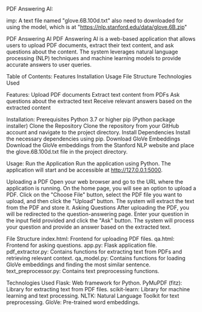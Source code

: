 PDF Answering AI:

imp: A text file named "glove.6B.100d.txt" also need to downloaded for using the model, which is at "https://nlp.stanford.edu/data/glove.6B.zip"

PDF Answering AI
PDF Answering AI is a web-based application that allows users to upload PDF documents, extract their text content, and ask questions about the content. The system leverages natural language processing (NLP) techniques and machine learning models to provide accurate answers to user queries.

Table of Contents:
Features
Installation
Usage
File Structure
Technologies Used




Features:
Upload PDF documents
Extract text content from PDFs
Ask questions about the extracted text
Receive relevant answers based on the extracted content

Installation:
Prerequisites
Python 3.7 or higher
pip (Python package installer)
Clone the Repository
Clone the repository from your GitHub account and navigate to the project directory.
Install Dependencies
Install the necessary dependencies using pip.
Download GloVe Embeddings
Download the GloVe embeddings from the Stanford NLP website and place the glove.6B.100d.txt file in the project directory.

Usage:
Run the Application
Run the application using Python. The application will start and be accessible at http://127.0.0.1:5000.

Uploading a PDF
Open your web browser and go to the URL where the application is running.
On the home page, you will see an option to upload a PDF.
Click on the "Choose File" button, select the PDF file you want to upload, and then click the "Upload" button.
The system will extract the text from the PDF and store it.
Asking Questions
After uploading the PDF, you will be redirected to the question-answering page.
Enter your question in the input field provided and click the "Ask" button.
The system will process your question and provide an answer based on the extracted text.

File Structure
index.html: Frontend for uploading PDF files.
qa.html: Frontend for asking questions.
app.py: Flask application file.
pdf_extractor.py: Contains functions for extracting text from PDFs and retrieving relevant context.
qa_model.py: Contains functions for loading GloVe embeddings and finding the most similar sentence.
text_preprocessor.py: Contains text preprocessing functions.

Technologies Used
Flask: Web framework for Python.
PyMuPDF (fitz): Library for extracting text from PDF files.
scikit-learn: Library for machine learning and text processing.
NLTK: Natural Language Toolkit for text preprocessing.
GloVe: Pre-trained word embeddings.

